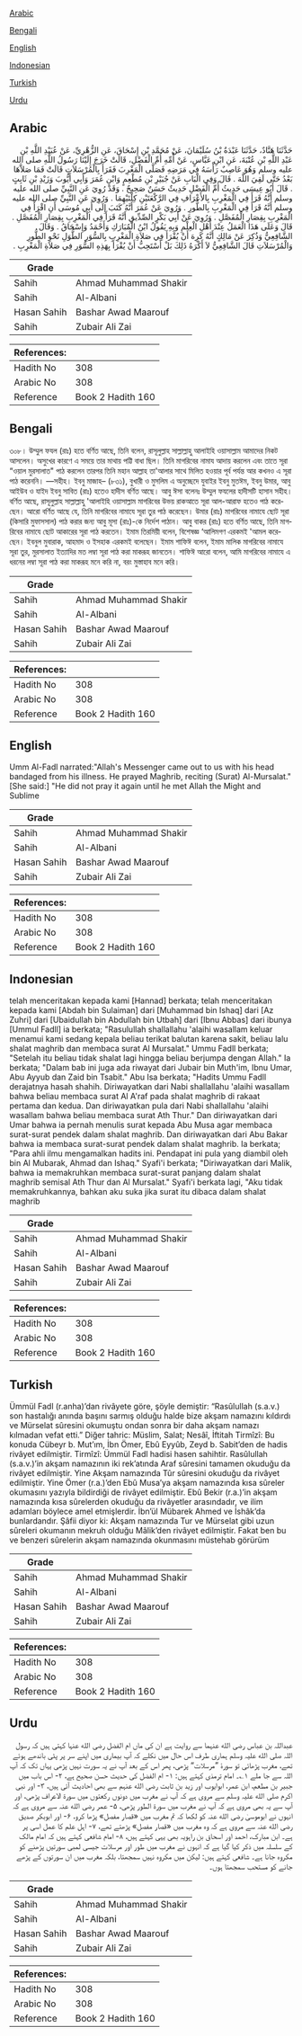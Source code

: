 [Arabic](#arabic)

[Bengali](#bengali)

[English](#english)

[Indonesian](#indonesian)

[Turkish](#turkish)

[Urdu](#urdu)

## Arabic


<div dir="rtl" lang="ar" style={{fontSize:'larger',backgroundColor:'#f8f9fa',padding:20}}>
حَدَّثَنَا هَنَّادٌ، حَدَّثَنَا عَبْدَةُ بْنُ سُلَيْمَانَ، عَنْ مُحَمَّدِ بْنِ إِسْحَاقَ، عَنِ الزُّهْرِيِّ، عَنْ عُبَيْدِ اللَّهِ بْنِ عَبْدِ اللَّهِ بْنِ عُتْبَةَ، عَنِ ابْنِ عَبَّاسٍ، عَنْ أُمِّهِ أُمِّ الْفَضْلِ، قَالَتْ خَرَجَ إِلَيْنَا رَسُولُ اللَّهِ صلى الله عليه وسلم وَهُوَ عَاصِبٌ رَأْسَهُ فِي مَرَضِهِ فَصَلَّى الْمَغْرِبَ فَقَرَأَ بِالْمُرْسَلاَتِ قَالَتْ فَمَا صَلاَّهَا بَعْدُ حَتَّى لَقِيَ اللَّهَ ‏.‏ قَالَ وَفِي الْبَابِ عَنْ جُبَيْرِ بْنِ مُطْعِمٍ وَابْنِ عُمَرَ وَأَبِي أَيُّوبَ وَزَيْدِ بْنِ ثَابِتٍ ‏.‏ قَالَ أَبُو عِيسَى حَدِيثُ أُمِّ الْفَضْلِ حَدِيثٌ حَسَنٌ صَحِيحٌ ‏.‏ وَقَدْ رُوِيَ عَنِ النَّبِيِّ صلى الله عليه وسلم أَنَّهُ قَرَأَ فِي الْمَغْرِبِ بِالأَعْرَافِ فِي الرَّكْعَتَيْنِ كِلْتَيْهِمَا ‏.‏ وَرُوِيَ عَنِ النَّبِيِّ صلى الله عليه وسلم أَنَّهُ قَرَأَ فِي الْمَغْرِبِ بِالطُّورِ ‏.‏ وَرُوِيَ عَنْ عُمَرَ أَنَّهُ كَتَبَ إِلَى أَبِي مُوسَى أَنِ اقْرَأْ فِي الْمَغْرِبِ بِقِصَارِ الْمُفَصَّلِ ‏.‏ وَرُوِيَ عَنْ أَبِي بَكْرٍ الصِّدِّيقِ أَنَّهُ قَرَأَ فِي الْمَغْرِبِ بِقِصَارِ الْمُفَصَّلِ ‏.‏ قَالَ وَعَلَى هَذَا الْعَمَلُ عِنْدَ أَهْلِ الْعِلْمِ وَبِهِ يَقُولُ ابْنُ الْمُبَارَكِ وَأَحْمَدُ وَإِسْحَاقُ ‏.‏ وَقَالَ الشَّافِعِيُّ وَذُكِرَ عَنْ مَالِكٍ أَنَّهُ كَرِهَ أَنْ يُقْرَأَ فِي صَلاَةِ الْمَغْرِبِ بِالسُّوَرِ الطُّوَلِ نَحْوِ الطُّورِ وَالْمُرْسَلاَتِ قَالَ الشَّافِعِيُّ لاَ أَكْرَهُ ذَلِكَ بَلْ أَسْتَحِبُّ أَنْ يُقْرَأَ بِهَذِهِ السُّوَرِ فِي صَلاَةِ الْمَغْرِبِ ‏.‏
</div>
<div style={{backgroundColor:'#f8f9fa',padding:20, marginBottom: 10}}><table> <thead> <tr> <th>Grade</th> <th></th> </tr> </thead> <tbody> <tr><td>Sahih</td><td>Ahmad Muhammad Shakir</td></tr><tr><td>Sahih</td><td>Al-Albani</td></tr><tr><td>Hasan Sahih</td><td>Bashar Awad Maarouf</td></tr><tr><td>Sahih</td><td>Zubair Ali Zai</td></tr></tbody></table><table> <thead> <tr> <th>References:</th> <th></th> </tr> </thead> <tbody><tr><td>Hadith No</td><td>308</td></tr><tr><td>Arabic No</td><td>308</td></tr><tr><td>Reference</td><td>Book 2 Hadith 160</td></tr></tbody></table></div>

## Bengali


<div dir="ltr" lang="bn" style={{fontSize:'larger',backgroundColor:'#f8f9fa',padding:20}}>
৩০৮। উম্মুল ফযল (রাঃ) হতে বর্ণিত আছে, তিনি বলেন, রাসূলুল্লাহ সাল্লাল্লাহু আলাইহি ওয়াসাল্লাম আমাদের নিকট আসলেন। অসুখের কারণে এ সময়ে তার মাথায় পট্টি বাধা ছিল। তিনি মাগরিবের নামায আদায় করলেন এবং তাতে সূরা “ওয়াল মুরসালাত" পাঠ করলেন তারপর তিনি মহান আল্লাহ তা'আলার সাথে মিলিত হওয়ার পূর্ব পর্যন্ত আর কখনও এ সূরা পাঠ করেননি। —সহীহ। ইবনু মাজাহ– (৮৩১), বুখারী ও মুসলিম এ অনুচ্ছেদে যুবাইর ইবনু মুতঈম, ইবনু উমার, আবু আইউব ও যাইদ ইবনু সাবিত (রাঃ) হতেও হাদীস বর্ণিত আছে। আবু ঈসা বলেনঃ উম্মুল ফযলের হাদীসটি হাসান সহীহ। বর্ণিত আছে, রাসূলুল্লাহ সাল্লাল্লাহু 'আলাইহি ওয়াসাল্লাম মাগরিবের উভয় রাকআতে সূরা আল-আরাফ হতেও পাঠ করেছেন। আরো বর্ণিত আছে যে, তিনি মাগরিবের নামাযে সূরা তুর পাঠ করেছেন। উমার (রাঃ) মাগরিবের নামাযে ছোট সূরা (কিসারি মুফাসসাল) পাঠ করার জন্য আবু মূসা (রাঃ)-কে নির্দেশ পাঠান। আবু বাকর (রাঃ) হতে বর্ণিত আছে, তিনি মাগরিবের নামাযে ছোট আকারের সূরা পাঠ করতেন। ইমাম তিরমিয়ী বলেন, বিশেষজ্ঞ ‘আলিমগণ এরকমই 'আমল করেছেন। ইবনুল মুবারাক, আহমাদ ও ইসহাক এরকমই বলেছেন। ইমাম শাফিঈ বলেন, ইমাম মালিক মাগরিবের নামাযে সূরা তুর, মুরসালাত ইত্যাদির মত লম্বা সূরা পাঠ করা মাকরূহ জানতেন। শাফিঈ আরো বলেন, আমি মাগরিবের নামাযে এ ধরনের লম্বা সূরা পাঠ করা মাকরূহ মনে করি না, বরং মুস্তাহাব মনে করি।
</div>
<div style={{backgroundColor:'#f8f9fa',padding:20, marginBottom: 10}}><table> <thead> <tr> <th>Grade</th> <th></th> </tr> </thead> <tbody> <tr><td>Sahih</td><td>Ahmad Muhammad Shakir</td></tr><tr><td>Sahih</td><td>Al-Albani</td></tr><tr><td>Hasan Sahih</td><td>Bashar Awad Maarouf</td></tr><tr><td>Sahih</td><td>Zubair Ali Zai</td></tr></tbody></table><table> <thead> <tr> <th>References:</th> <th></th> </tr> </thead> <tbody><tr><td>Hadith No</td><td>308</td></tr><tr><td>Arabic No</td><td>308</td></tr><tr><td>Reference</td><td>Book 2 Hadith 160</td></tr></tbody></table></div>

## English


<div dir="ltr" lang="en" style={{fontSize:'larger',backgroundColor:'#f8f9fa',padding:20}}>
Umm Al-Fadl narrated:"Allah's Messenger came out to us with his head bandaged from his illness. He prayed Maghrib, reciting (Surat) Al-Mursalat." [She said:] "He did not pray it again until he met Allah the Might and Sublime
</div>
<div style={{backgroundColor:'#f8f9fa',padding:20, marginBottom: 10}}><table> <thead> <tr> <th>Grade</th> <th></th> </tr> </thead> <tbody> <tr><td>Sahih</td><td>Ahmad Muhammad Shakir</td></tr><tr><td>Sahih</td><td>Al-Albani</td></tr><tr><td>Hasan Sahih</td><td>Bashar Awad Maarouf</td></tr><tr><td>Sahih</td><td>Zubair Ali Zai</td></tr></tbody></table><table> <thead> <tr> <th>References:</th> <th></th> </tr> </thead> <tbody><tr><td>Hadith No</td><td>308</td></tr><tr><td>Arabic No</td><td>308</td></tr><tr><td>Reference</td><td>Book 2 Hadith 160</td></tr></tbody></table></div>

## Indonesian


<div dir="ltr" lang="id" style={{fontSize:'larger',backgroundColor:'#f8f9fa',padding:20}}>
telah menceritakan kepada kami [Hannad] berkata; telah menceritakan kepada kami [Abdah bin Sulaiman] dari [Muhammad bin Ishaq] dari [Az Zuhri] dari [Ubaidullah bin Abdullah bin Utbah] dari [Ibnu Abbas] dari ibunya [Ummul Fadll] ia berkata; "Rasulullah shallallahu 'alaihi wasallam keluar menamui kami sedang kepala beliau terikat balutan karena sakit, beliau lalu shalat maghrib dan membaca surat Al Mursalat." Ummu Fadll berkata; "Setelah itu beliau tidak shalat lagi hingga beliau berjumpa dengan Allah." Ia berkata; "Dalam bab ini juga ada riwayat dari Jubair bin Muth'im, Ibnu Umar, Abu Ayyub dan Zaid bin Tsabit." Abu Isa berkata; "Hadits Ummu Fadll derajatnya hasah shahih. Diriwayatkan dari Nabi shallallahu 'alaihi wasallam bahwa beliau membaca surat Al A'raf pada shalat maghrib di rakaat pertama dan kedua. Dan diriwayatkan pula dari Nabi shallallahu 'alaihi wasallam bahwa beliau membaca surat Ath Thur." Dan diriwayatkan dari Umar bahwa ia pernah menulis surat kepada Abu Musa agar membaca surat-surat pendek dalam shalat maghrib. Dan diriwayatkan dari Abu Bakar bahwa ia membaca surat-surat pendek dalam shalat maghrib. Ia berkata; "Para ahli ilmu mengamalkan hadits ini. Pendapat ini pula yang diambil oleh bin Al Mubarak, Ahmad dan Ishaq." Syafi'i berkata; "Diriwayatkan dari Malik, bahwa ia memakruhkan membaca surat-surat panjang dalam shalat maghrib semisal Ath Thur dan Al Mursalat." Syafi'i berkata lagi, "Aku tidak memakruhkannya, bahkan aku suka jika surat itu dibaca dalam shalat maghrib
</div>
<div style={{backgroundColor:'#f8f9fa',padding:20, marginBottom: 10}}><table> <thead> <tr> <th>Grade</th> <th></th> </tr> </thead> <tbody> <tr><td>Sahih</td><td>Ahmad Muhammad Shakir</td></tr><tr><td>Sahih</td><td>Al-Albani</td></tr><tr><td>Hasan Sahih</td><td>Bashar Awad Maarouf</td></tr><tr><td>Sahih</td><td>Zubair Ali Zai</td></tr></tbody></table><table> <thead> <tr> <th>References:</th> <th></th> </tr> </thead> <tbody><tr><td>Hadith No</td><td>308</td></tr><tr><td>Arabic No</td><td>308</td></tr><tr><td>Reference</td><td>Book 2 Hadith 160</td></tr></tbody></table></div>

## Turkish


<div dir="ltr" lang="tr" style={{fontSize:'larger',backgroundColor:'#f8f9fa',padding:20}}>
Ümmül Fadl (r.anha)’dan rivâyete göre, şöyle demiştir: “Rasûlullah (s.a.v.) son hastalığı anında başını sarmış olduğu halde bize akşam namazını kıldırdı ve Mürselat sûresini okumuştu ondan sonra bir daha akşam namazı kılmadan vefat etti.” Diğer tahric: Müslim, Salat; Nesâî, İftitah Tirmîzî: Bu konuda Cübeyr b. Mut’ım, İbn Ömer, Ebû Eyyûb, Zeyd b. Sabit’den de hadis rivâyet edilmiştir. Tirmîzî: Ümmül Fadl hadisi hasen sahihtir. Rasûlullah (s.a.v.)’in akşam namazının iki rek’atında Araf sûresini tamamen okuduğu da rivâyet edilmiştir. Yine Akşam namazında Tûr sûresini okuduğu da rivâyet edilmiştir. Yine Ömer (r.a.)’den Ebû Musa’ya akşam namazında kısa sûreler okumasını yazıyla bildirdiği de rivâyet edilmiştir. Ebû Bekir (r.a.)’in akşam namazında kısa sûrelerden okuduğu da rivâyetler arasındadır, ve ilim adamları böylece amel etmişlerdir. İbn’ül Mübarek Ahmed ve İshâk’da bunlardandır. Şâfii diyor ki: Akşam namazında Tur ve Mürselat gibi uzun sûreleri okumanın mekruh olduğu Mâlik’den rivâyet edilmiştir. Fakat ben bu ve benzeri sûrelerin akşam namazında okunmasını müstehab görürüm
</div>
<div style={{backgroundColor:'#f8f9fa',padding:20, marginBottom: 10}}><table> <thead> <tr> <th>Grade</th> <th></th> </tr> </thead> <tbody> <tr><td>Sahih</td><td>Ahmad Muhammad Shakir</td></tr><tr><td>Sahih</td><td>Al-Albani</td></tr><tr><td>Hasan Sahih</td><td>Bashar Awad Maarouf</td></tr><tr><td>Sahih</td><td>Zubair Ali Zai</td></tr></tbody></table><table> <thead> <tr> <th>References:</th> <th></th> </tr> </thead> <tbody><tr><td>Hadith No</td><td>308</td></tr><tr><td>Arabic No</td><td>308</td></tr><tr><td>Reference</td><td>Book 2 Hadith 160</td></tr></tbody></table></div>

## Urdu


<div dir="rtl" lang="ur" style={{fontSize:'larger',backgroundColor:'#f8f9fa',padding:20}}>
عبداللہ بن عباس رضی الله عنہما سے روایت ہے ان کی ماں ام الفضل رضی الله عنہا کہتی ہیں کہ رسول اللہ صلی الله علیہ وسلم ہماری طرف اس حال میں نکلے کہ آپ بیماری میں اپنے سر پر پٹی باندھے ہوئے تھے، مغرب پڑھائی تو سورۂ ”مرسلات“ پڑھی، پھر اس کے بعد آپ نے یہ سورت نہیں پڑھی یہاں تک کہ آپ اللہ سے جا ملے ۱؎۔ امام ترمذی کہتے ہیں: ۱- ام الفضل کی حدیث حسن صحیح ہے، ۲- اس باب میں جبیر بن مطعم، ابن عمر، ابوایوب اور زید بن ثابت رضی الله عنہم سے بھی احادیث آئی ہیں، ۳- اور نبی اکرم صلی الله علیہ وسلم سے مروی ہے کہ آپ نے مغرب میں دونوں رکعتوں میں سورۃ الاعراف پڑھی، اور آپ سے یہ بھی مروی ہے کہ آپ نے مغرب میں سورۃ الطور پڑھی، ۵- عمر رضی الله عنہ سے مروی ہے کہ انہوں نے ابوموسیٰ رضی الله عنہ کو لکھا کہ تم مغرب میں «قصار مفصل» پڑھا کرو، ۶- اور ابوبکر صدیق رضی الله عنہ سے مروی ہے کہ وہ مغرب میں «قصار مفصل» پڑھتے تھے، ۷- اہل علم کا عمل اسی پر ہے۔ ابن مبارک، احمد اور اسحاق بن راہویہ بھی یہی کہتے ہیں، ۸- امام شافعی کہتے ہیں کہ امام مالک کے سلسلہ میں ذکر کیا گیا ہے کہ انہوں نے مغرب میں طور اور مرسلات جیسی لمبی سورتیں پڑھنے کو مکروہ جانا ہے۔ شافعی کہتے ہیں: لیکن میں مکروہ نہیں سمجھتا، بلکہ مغرب میں ان سورتوں کے پڑھے جانے کو مستحب سمجھتا ہوں۔
</div>
<div style={{backgroundColor:'#f8f9fa',padding:20, marginBottom: 10}}><table> <thead> <tr> <th>Grade</th> <th></th> </tr> </thead> <tbody> <tr><td>Sahih</td><td>Ahmad Muhammad Shakir</td></tr><tr><td>Sahih</td><td>Al-Albani</td></tr><tr><td>Hasan Sahih</td><td>Bashar Awad Maarouf</td></tr><tr><td>Sahih</td><td>Zubair Ali Zai</td></tr></tbody></table><table> <thead> <tr> <th>References:</th> <th></th> </tr> </thead> <tbody><tr><td>Hadith No</td><td>308</td></tr><tr><td>Arabic No</td><td>308</td></tr><tr><td>Reference</td><td>Book 2 Hadith 160</td></tr></tbody></table></div>